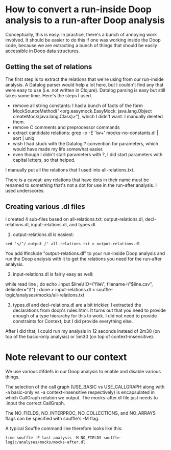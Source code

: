 # How to convert a run-inside Doop analysis to a run-after Doop analysis

Conceptually, this is easy. In practice, there's a bunch of annoying
work involved. It should be easier to do this if one was working
inside the Doop code, because we are extracting a bunch of things that
should be easily accessible in Doop data structures.

## Getting the set of relations

The first step is to extract the relations that we're using from our
run-inside analysis. A Datalog parser would help a lot here, but I
couldn't find any that were easy to use (i.e. not written in Clojure).
Datalog parsing is easy but still takes some time. Here's the steps I
used.

* remove all string constants: I had a bunch of facts of the form
MockSourceMethod("<org.easymock.EasyMock: java.lang.Object createMock(java.lang.Class)>"),
which I didn't want. I manually deleted them.
* remove C comments and preprocessor commands
* extract candidate relations: grep -o -E '\w+' mocks-no-constants.dl | sort | uniq
* wish I had stuck with the Datalog ? convention for parameters, which would have made my life
somewhat easier.
* even though I didn't start parameters with ?, I did start parameters with capital letters, so that helped.

I manually put all the relations that I used into all-relations.txt.

There is a caveat: any relations that have dots in their name must be renamed to something that's not a dot for use in the run-after analysis. I used underscores.

## Creating various .dl files

I created 4 sub-files based on all-relations.txt: output-relations.dl, decl-relations.dl, input-relations.dl, and types.dl.

1. output-relations.dl is easiest:

```sed 's/^/.output /' all-relations.txt > output-relations.dl```

You add #include "output-relations.dl" to your run-inside Doop
analysis and run the Doop analysis with it to get the relations you
need for the run-after analysis.

2. input-relations.dl is fairly easy as well:

while read line ; do echo .input $line\(IO=\"file\", filename=\"$line.csv\", delimiter=\"\\t\"\) ; done > input-relations.dl < souffle-logic/analyses/mocks/all-relations.txt

3. types.dl and decl-relations.dl are a bit trickier. I extracted the
declarations from doop's rules.html. It turns out that you need to
provide enough of a type hierarchy for this to work. I did not need to
provide constraints for Context, but I did provide everything else.

After I did that, I could run my analysis in 12 seconds instead of
2m30 (on top of the basic-only analysis) or 5m30 (on top of
context-insensitive).

# Note relevant to our context

We use various #ifdefs in our Doop analysis to enable and disable various things.

The selection of the call graph (USE_BASIC vs USE_CALLGRAPH along with
-a basic-only vs -a context-insensitive respectively) is encapsulated
in which CallGraph relation we output. The mocks-after.dl file just needs to
.input the correct CallGraph.

The NO_FIELDS, NO_INTERPROC, NO_COLLECTIONS, and NO_ARRAYS flags can be specified
with souffle's -M flag.

A typical Souffle command line therefore looks like this:

```time souffle -F last-analysis -M NO_FIELDS souffle-logic/analyses/mocks/mocks-after.dl```
